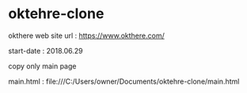# oktehre-clone

okthere web site url :
https://www.okthere.com/

start-date : 2018.06.29

copy only main page

main.html : file:///C:/Users/owner/Documents/oktehre-clone/main.html
